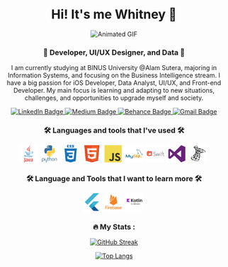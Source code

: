 <div align="center">
  <h1>Hi! It's me Whitney 👋</h1>
  <img src="https://media.giphy.com/media/UZQCbV4OW1mXdHJNPS/giphy.gif" width="150" alt="Animated GIF" />
  <h3>🌟 Developer, UI/UX Designer, and Data 🚀 </h3>
  <p class="non-bold">I am currently studying at BINUS University @Alam Sutera, majoring in Information Systems, and focusing on the Business Intelligence stream. I have a big passion for iOS Developer, Data Analyst, UI/UX, and Front-end Developer. My main focus is learning and adapting to new situations, challenges, and opportunities to upgrade myself and society.</p>
</div>
<div id="badges" align="center">
 <a href="https://www.linkedin.com/in/whitney-prajna-pundarika/">
  <img src="https://img.shields.io/badge/LinkedIn-blue?style=for-the-badge&logo=linkedin&logoColor=white" alt="LinkedIn Badge"/>
</a>
<a href="https://medium.com/@whitneyjusuf">
  <img src="https://img.shields.io/badge/Medium-black?style=for-the-badge&logo=medium&logoColor=white" alt="Medium Badge"/>
</a>
<a href="https://www.behance.net/whitneyprajna">
  <img src="https://img.shields.io/badge/Behance-1769FF?style=for-the-badge&logo=behance&logoColor=white" alt="Behance Badge"/>
</a>
<a href="mailto:whitneyjusuf@gmail.com">
  <img src="https://img.shields.io/badge/Gmail-D14836?style=for-the-badge&logo=gmail&logoColor=white" alt="Gmail Badge"/>
</a>

### :hammer_and_wrench: Languages and tools that I've used :hammer_and_wrench:
<div>
  <img src="https://github.com/devicons/devicon/blob/master/icons/java/java-original-wordmark.svg" title="Java" alt="Java" width="40" height="40"/>&nbsp;
  <img src="https://github.com/devicons/devicon/blob/master/icons/python/python-original-wordmark.svg" title="Python" alt="Python" width="40" height="40"/>&nbsp;
  <img src="https://github.com/devicons/devicon/blob/master/icons/css3/css3-plain-wordmark.svg"  title="CSS3" alt="CSS" width="40" height="40"/>&nbsp;
  <img src="https://github.com/devicons/devicon/blob/master/icons/html5/html5-original.svg" title="HTML5" alt="HTML" width="40" height="40"/>&nbsp;
  <img src="https://github.com/devicons/devicon/blob/master/icons/javascript/javascript-original.svg" title="JavaScript" alt="JavaScript" width="40" height="40"/>&nbsp;
  <img src="https://github.com/devicons/devicon/blob/master/icons/mysql/mysql-original-wordmark.svg" title="MySQL"  alt="MySQL" width="40" height="40"/>&nbsp;
<img src="https://github.com/devicons/devicon/blob/master/icons/swift/swift-original-wordmark.svg" title="Swift" alt="Swift" width="40" height="40"/>&nbsp;
<img src="https://github.com/devicons/devicon/blob/master/icons/visualstudio/visualstudio-plain.svg" title="Visual Studio" alt="Visual Studio" width="40" height="40"/>&nbsp;
<img src="https://github.com/devicons/devicon/blob/master/icons/microsoftsqlserver/microsoftsqlserver-plain.svg" title="SSMS" alt="SSMS" width="40" height="40"/>&nbsp;

</div>

  
### :hammer_and_wrench: Language and Tools that I want to learn more :hammer_and_wrench:
  <img src="https://github.com/devicons/devicon/blob/master/icons/flutter/flutter-original.svg" title="Flutter" alt="Flutter" width="40" height="40"/>&nbsp;
    <img src="https://github.com/devicons/devicon/blob/master/icons/firebase/firebase-plain-wordmark.svg" title="Firebase" alt="Firebase" width="40" height="40"/>&nbsp;
<img src="https://github.com/devicons/devicon/blob/master/icons/kotlin/kotlin-original-wordmark.svg" title="Kotlin" alt="Kotlin" width="40" height="40"/>&nbsp;

  
### :fire: My Stats :
  [![GitHub Streak](http://github-readme-streak-stats.herokuapp.com?user=whitneyjsf&theme=dark&background=000000)](https://git.io/streak-stats)

  
[![Top Langs](https://github-readme-stats.vercel.app/api/top-langs/?username=whitneyjsf)](https://github.com/anuraghazra/github-readme-stats)

</div>
